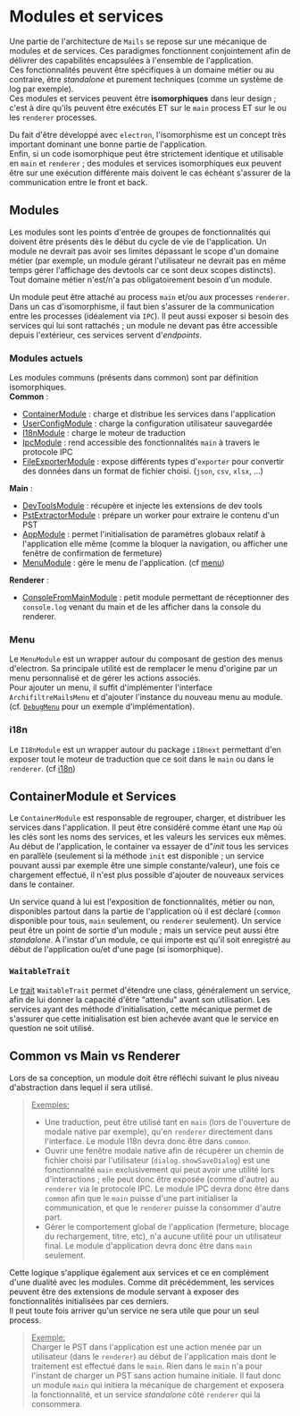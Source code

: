# Modules et services

Une partie de l'architecture de `Mails` se repose sur une mécanique de modules et de services. Ces paradigmes fonctionnent conjointement afin de délivrer des capabilités encapsulées à l'ensemble de l'application.  
Ces fonctionnalités peuvent être spécifiques à un domaine métier ou au contraire, être *standalone* et purement techniques (comme un système de log par exemple).  
Ces modules et services peuvent être **isomorphiques** dans leur design ; c'est à dire qu'ils peuvent être exécutés ET sur le `main` process ET sur le ou les `renderer` processes.

Du fait d'être développé avec `electron`, l'isomorphisme est un concept très important dominant une bonne partie de l'application.  
Enfin, si un code isomorphique peut être strictement identique et utilisable en `main` et `renderer` ; des modules et services isomorphiques eux peuvent être sur une exécution différente mais doivent le cas échéant s'assurer de la communication entre le front et back.

## Modules
Les modules sont les points d'entrée de groupes de fonctionnalités qui doivent être présents dès le début du cycle de vie de l'application. Un module ne devrait pas avoir ses limites dépassant le scope d'un domaine métier (par exemple, un module gérant l'utilisateur ne devrait pas en même temps gérer l'affichage des devtools car ce sont deux scopes distincts).  
Tout domaine métier n'est/n'a pas obligatoirement besoin d'un module.  

Un module peut être attaché au process `main` et/ou aux processes `renderer`. Dans un cas d'isomorphisme, il faut bien s'assurer de la communication entre les processes (idéalement via `IPC`). Il peut aussi exposer si besoin des services qui lui sont rattachés ; un module ne devant pas être accessible depuis l'extérieur, ces services servent d'*endpoints*.

### Modules actuels
Les modules communs (présents dans common) sont par définition isomorphiques.  
**Common** :
- [ContainerModule](../src/common/modules/ContainerModule.ts) : charge et distribue les services dans l'application
- [UserConfigModule](../src/common/modules/UserConfigModule.ts) : charge la configuration utilisateur sauvegardée
- [I18nModule](../src/common/modules/I18nModule.ts) : charge le moteur de traduction
- [IpcModule](../src/common/modules/IpcModule.ts) : rend accessible des fonctionnalités `main` à travers le protocole IPC
- [FileExporterModule](../src/common/modules/FileExporterModule.ts) : expose différents types d'`exporter` pour convertir des données dans un format de fichier choisi. (`json`, `csv`, `xlsx`, ...)

**Main** :
- [DevToolsModule](../src/main/modules/DevToolsModule.ts) : récupère et injecte les extensions de dev tools
- [PstExtractorModule](../src/main/modules/PstExtractorModule.ts) : prépare un worker pour extraire le contenu d'un PST
- [AppModule](../src/main/modules/AppModule.ts) : permet l'initialisation de paramètres globaux relatif à l'application elle même (comme la bloquer la navigation, ou afficher une fenêtre de confirmation de fermeture)
- [MenuModule](../src/main/modules/MenuModule.ts) : gère le menu de l'application. (cf [menu](#menu))

**Renderer** :
- [ConsoleFromMainModule](../src/renderer/modules/ConsoleFromMainModule.ts) : petit module permettant de réceptionner des `console.log` venant du main et de les afficher dans la console du renderer.


### Menu
Le `MenuModule` est un wrapper autour du composant de gestion des menus d'electron. Sa principale utilité est de remplacer le menu d'origine par un menu personnalisé et de gérer les actions associés.  
Pour ajouter un menu, il suffit d'implémenter l'interface `ArchifiltreMailsMenu` et d'ajouter l'instance du nouveau menu au module. (cf. [`DebugMenu`](../src/main/modules/menu/DebugMenu.ts) pour un exemple d'implémentation).

### i18n
Le `I18nModule` est un wrapper autour du package `i18next` permettant d'en exposer tout le moteur de traduction que ce soit dans le `main` ou dans le `renderer`. (cf [i18n](./i18n.md))

## ContainerModule et Services
Le `ContainerModule` est responsable de regrouper, charger, et distribuer les services dans l'application. Il peut être considéré comme étant une `Map` où les clés sont les noms des services, et les valeurs les services eux mêmes. Au début de l'application, le container va essayer de d"*init* tous les services en parallèle (seulement si la méthode `init` est disponible ; un service pouvant aussi par exemple être une simple constante/valeur), une fois ce chargement effectué, il n'est plus possible d'ajouter de nouveaux services dans le container.  

Un service quand à lui est l'exposition de fonctionnalités, métier ou non, disponibles partout dans la partie de l'application où il est déclaré (`common` disponible pour tous, `main` seulement, ou `renderer` seulement). Un service peut être un point de sortie d'un module ; mais un service peut aussi être *standalone*. À l'instar d'un module, ce qui importe est qu'il soit enregistré au début de l'application ou/et d'une page (si isomorphique).

### `WaitableTrait`
Le [trait](https://github.com/lsagetlethias/tstrait) `WaitableTrait` permet d'étendre une class, généralement un service, afin de lui donner la capacité d'être "attendu" avant son utilisation. Les services ayant des méthode d'initialisation, cette mécanique permet de s'assurer que cette initialisation est bien achevée avant que le service en question ne soit utilisé.

## Common vs Main vs Renderer
Lors de sa conception, un module doit être réfléchi suivant le plus niveau d'abstraction dans lequel il sera utilisé.

> <u>Exemples:</u>
>- Une traduction, peut être utilisé tant en `main` (lors de l'ouverture de modale native par exemple), qu'en `renderer` directement dans l'interface. Le module I18n devra donc être dans `common`.
>- Ouvrir une fenêtre modale native afin de récupérer un chemin de fichier choisi par l'utilisateur (`dialog.showSaveDialog`) est une fonctionnalité `main` exclusivement qui peut avoir une utilité lors d'interactions ; elle peut donc être exposée (comme d'autre) au `renderer` via le protocole IPC. Le module IPC devra donc être dans `common` afin que le `main` puisse d'une part initialiser la communication, et que le `renderer` puisse la consommer d'autre part.
>- Gérer le comportement global de l'application (fermeture, blocage du rechargement, titre, etc), n'a aucune utilité pour un utilisateur final. Le module d'application devra donc être dans `main` seulement.

Cette logique s'applique également aux services et ce en complément d'une dualité avec les modules. Comme dit précédemment, les services peuvent être des extensions de module servant à exposer des fonctionnalités initialisées par ces derniers.  
Il peut toute fois arriver qu'un service ne sera utile que pour un seul process.

> <u>Exemple:</u>  
> Charger le PST dans l'application est une action menée par un utilisateur (dans le `renderer`) au début de l'application mais dont le traitement est effectué dans le `main`. Rien dans le `main` n'a pour l'instant de charger un PST sans action humaine initiale. Il faut donc un module `main` qui initiera la mécanique de chargement et exposera la fonctionnalité, et un service *standalone* côté `renderer` qui la consommera.
